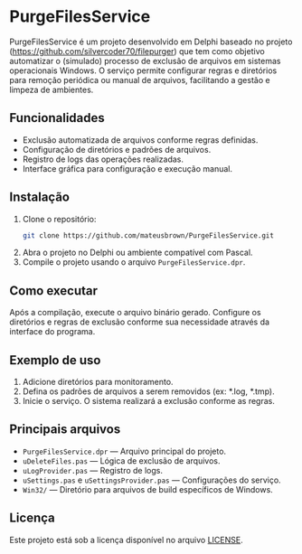 # PurgeFilesService

PurgeFilesService é um projeto desenvolvido em Delphi baseado no projeto (https://github.com/silvercoder70/filepurger) que tem como objetivo automatizar o (simulado) processo de exclusão de arquivos em sistemas operacionais Windows.
O serviço permite configurar regras e diretórios para remoção periódica ou manual de arquivos, facilitando a gestão e limpeza de ambientes.

## Funcionalidades

- Exclusão automatizada de arquivos conforme regras definidas.
- Configuração de diretórios e padrões de arquivos.
- Registro de logs das operações realizadas.
- Interface gráfica para configuração e execução manual.

## Instalação

1. Clone o repositório:
   ```sh
   git clone https://github.com/mateusbrown/PurgeFilesService.git
   ```
2. Abra o projeto no Delphi ou ambiente compatível com Pascal.
3. Compile o projeto usando o arquivo `PurgeFilesService.dpr`.

## Como executar

Após a compilação, execute o arquivo binário gerado. Configure os diretórios e regras de exclusão conforme sua necessidade através da interface do programa.

## Exemplo de uso

1. Adicione diretórios para monitoramento.
2. Defina os padrões de arquivos a serem removidos (ex: *.log, *.tmp).
3. Inicie o serviço. O sistema realizará a exclusão conforme as regras.

## Principais arquivos

- `PurgeFilesService.dpr` — Arquivo principal do projeto.
- `uDeleteFiles.pas` — Lógica de exclusão de arquivos.
- `uLogProvider.pas` — Registro de logs.
- `uSettings.pas` e `uSettingsProvider.pas` — Configurações do serviço.
- `Win32/` — Diretório para arquivos de build específicos de Windows.

## Licença

Este projeto está sob a licença disponível no arquivo [LICENSE](LICENSE).
